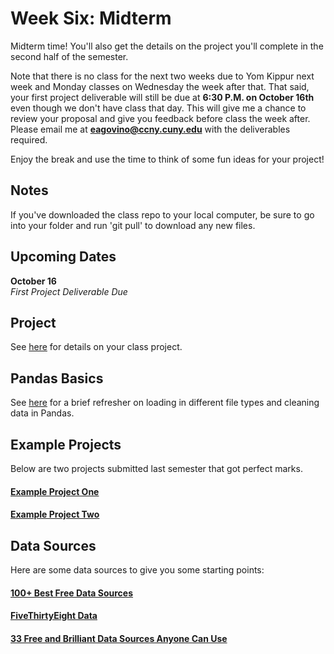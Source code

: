 # Week Six: Midterm

Midterm time! You'll also get the details on the project you'll complete in the second half of the semester.

Note that there is no class for the next two weeks due to Yom Kippur next week and Monday classes on Wednesday the week after that. That said, your first project deliverable will still be due at **6:30 P.M. on October 16th** even though we don't have class that day. This will give me a chance to review your proposal and give you feedback before class the week after. Please email me at **eagovino@ccny.cuny.edu** with the deliverables required.



Enjoy the break and use the time to think of some fun ideas for your project!

## Notes

If you've downloaded the class repo to your local computer, be sure to go into your folder and run 'git pull' to download any new files.

## Upcoming Dates  

**October 16**  
*First Project Deliverable Due*

## Project

See [here](https://github.com/CSC217/fall_2019/blob/master/project_info.md) for details on your class project.

## Pandas Basics

See [here](https://github.com/CSC217/fall_2019/blob/master/week06-midterm/Pandas_Basics.ipynb) for a brief refresher on loading in different file types and cleaning data in Pandas.

## Example Projects

Below are two projects submitted last semester that got perfect marks.

#### [Example Project One](https://github.com/CSC217/fall_2019/blob/master/week06-midterm/example_projects/Example_Project_One.ipynb)

#### [Example Project Two](https://github.com/CSC217/fall_2019/blob/master/week06-midterm/example_projects/Example_Project_Two.ipynb)

## Data Sources
Here are some data sources to give you some starting points:

#### [100+ Best Free Data Sources](https://www.columnfivemedia.com/100-best-free-data-sources-infographic)

#### [FiveThirtyEight Data](https://data.fivethirtyeight.com/)

#### [33 Free and Brilliant Data Sources Anyone Can Use](https://www.forbes.com/sites/bernardmarr/2016/02/12/big-data-35-brilliant-and-free-data-sources-for-2016/#2541a8adb54d)
